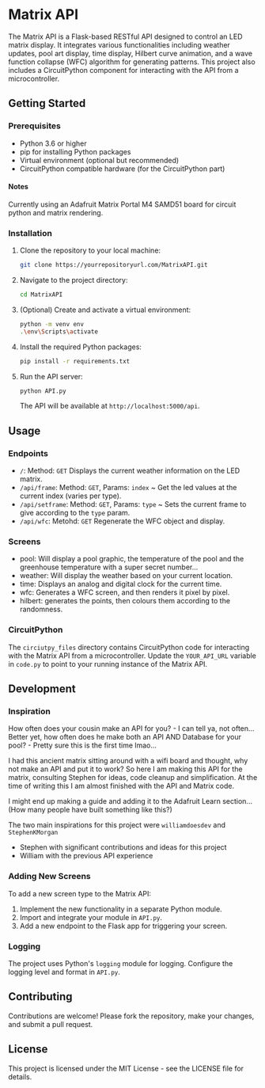 # Matrix API

The Matrix API is a Flask-based RESTful API designed to control an LED matrix display. It integrates various functionalities including weather updates, pool art display, time display, Hilbert curve animation, and a wave function collapse (WFC) algorithm for generating patterns. This project also includes a CircuitPython component for interacting with the API from a microcontroller.

## Getting Started

### Prerequisites

- Python 3.6 or higher
- pip for installing Python packages
- Virtual environment (optional but recommended)
- CircuitPython compatible hardware (for the CircuitPython part)

#### Notes

Currently using an Adafruit Matrix Portal M4 SAMD51 board for circuit python and matrix rendering.

### Installation

1. Clone the repository to your local machine:

   ```sh
   git clone https://yourrepositoryurl.com/MatrixAPI.git
   ```

2. Navigate to the project directory:

   ```sh
   cd MatrixAPI
   ```

3. (Optional) Create and activate a virtual environment:

   ```sh
   python -m venv env
   .\env\Scripts\activate
   ```

4. Install the required Python packages:

   ```sh
   pip install -r requirements.txt
   ```

5. Run the API server:

   ```sh
   python API.py
   ```

   The API will be available at `http://localhost:5000/api`.

## Usage

### Endpoints

- `/`: Method: `GET` Displays the current weather information on the LED matrix.
- `/api/frame`: Method: `GET`, Params: `index` ~ Get the led values at the current index (varies per type).
- `/api/setframe`: Method: `GET`, Params: `type` ~ Sets the current frame to give according to the `type` param.
- `/api/wfc`: Metohd: `GET` Regenerate the WFC object and display.

### Screens

- pool: Will display a pool graphic, the temperature of the pool and the greenhouse temperature with a super secret number...
- weather: Will display the weather based on your current location.
- time: Displays an analog and digital clock for the current time.
- wfc: Generates a WFC screen, and then renders it pixel by pixel.
- hilbert: generates the points, then colours them according to the randomness.

### CircuitPython

The `circiutpy_files` directory contains CircuitPython code for interacting with the Matrix API from a microcontroller. Update the `YOUR_API_URL` variable in `code.py` to point to your running instance of the Matrix API.

## Development

### Inspiration

How often does your cousin make an API for you? - I can tell ya, not often... Better yet, how often does he make
both an API AND Database for your pool? - Pretty sure this is the first time lmao...

I had this ancient matrix sitting around with a wifi board and thought, why not make an API and put it to work? So
here I am making this API for the matrix, consulting Stephen for ideas, code cleanup and simplification. At the time
of writing this I am almost finished with the API and Matrix code.

I might end up making a guide and adding it to the Adafruit Learn section... (How many people have built something like this?)

The two main inspirations for this project were `williamdoesdev` and `StephenKMorgan`

- Stephen with significant contributions and ideas for this project
- William with the previous API experience

### Adding New Screens

To add a new screen type to the Matrix API:

1. Implement the new functionality in a separate Python module.
2. Import and integrate your module in `API.py`.
3. Add a new endpoint to the Flask app for triggering your screen.

### Logging

The project uses Python's `logging` module for logging. Configure the logging level and format in `API.py`.

## Contributing

Contributions are welcome! Please fork the repository, make your changes, and submit a pull request.

## License

This project is licensed under the MIT License - see the LICENSE file for details.
